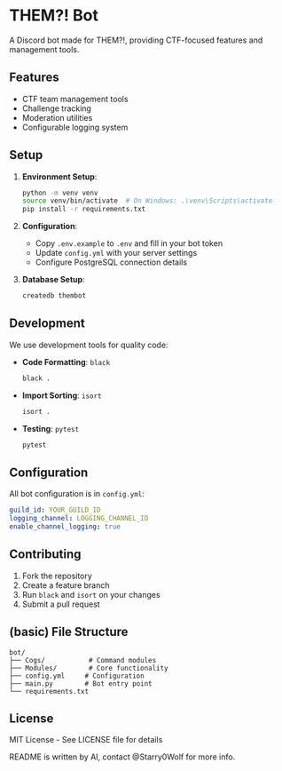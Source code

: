 # THEM?! Bot

A Discord bot made for THEM?!, providing CTF-focused features and management tools.

## Features

- CTF team management tools
- Challenge tracking
- Moderation utilities
- Configurable logging system

## Setup

1. **Environment Setup**:
   ```bash
   python -m venv venv
   source venv/bin/activate  # On Windows: .\venv\Scripts\activate
   pip install -r requirements.txt
   ```

2. **Configuration**:
   - Copy `.env.example` to `.env` and fill in your bot token
   - Update `config.yml` with your server settings
   - Configure PostgreSQL connection details

3. **Database Setup**:
   ```bash
   createdb thembot
   ```

## Development

We use development tools for quality code:

- **Code Formatting**: `black`
  ```bash
  black .
  ```

- **Import Sorting**: `isort`
  ```bash
  isort .
  ```

- **Testing**: `pytest`
  ```bash
  pytest
  ```

## Configuration

All bot configuration is in `config.yml`:
```yaml
guild_id: YOUR_GUILD_ID
logging_channel: LOGGING_CHANNEL_ID
enable_channel_logging: true
```

## Contributing

1. Fork the repository
2. Create a feature branch
3. Run `black` and `isort` on your changes
4. Submit a pull request

## (basic) File Structure

```
bot/
├── Cogs/           # Command modules
├── Modules/        # Core functionality
├── config.yml     # Configuration
├── main.py        # Bot entry point
└── requirements.txt
```

## License

MIT License - See LICENSE file for details

README is written by AI, contact @Starry0Wolf for more info.